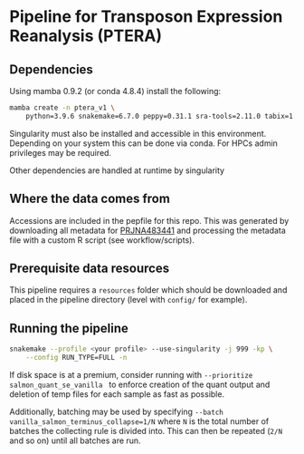 # Pipeline for Transposon Expression Reanalysis (PTERA)

## Dependencies

Using mamba 0.9.2 (or conda 4.8.4) install the following:

```bash
mamba create -n ptera_v1 \
	python=3.9.6 snakemake=6.7.0 peppy=0.31.1 sra-tools=2.11.0 tabix=1.11 r-base=4.0.3
```

Singularity must also be installed and accessible in this environment. Depending on
your system this can be done via conda. For HPCs admin privileges may be required.

Other dependencies are handled at runtime by singularity

## Where the data comes from

Accessions are included in the pepfile for this repo. This was
generated by downloading all metadata for [PRJNA483441](https://www.ncbi.nlm.nih.gov/Traces/study/?acc=PRJNA483441&o=acc_s%3Aa#)
and processing the metadata file with a custom R script (see workflow/scripts).

## Prerequisite data resources

This pipeline requires a `resources` folder which should be downloaded and placed in the
pipeline directory (level with `config/` for example).

## Running the pipeline

```bash
snakemake --profile <your profile> --use-singularity -j 999 -kp \
	--config RUN_TYPE=FULL -n
```

If disk space is at a premium, consider running with `--prioritize salmon_quant_se_vanilla `
to enforce creation of the quant output and deletion of temp files for each sample as fast as possible.

Additionally, batching may be used by specifying `--batch vanilla_salmon_terminus_collapse=1/N`
where `N` is the total number of batches the collecting rule is divided into.
This can then be repeated (`2/N` and so on) until all batches are run.
